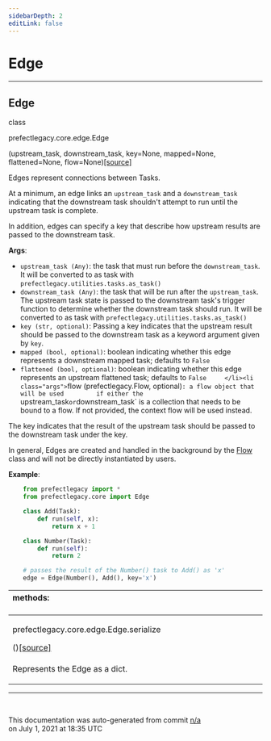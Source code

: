 ```yaml
---
sidebarDepth: 2
editLink: false
---
```

# Edge
---
 ## Edge
 <div class='class-sig' id='prefect-core-edge-edge'><p class="prefect-sig">class </p><p class="prefect-class">prefectlegacy.core.edge.Edge</p>(upstream_task, downstream_task, key=None, mapped=None, flattened=None, flow=None)<span class="source"><a href="https://github.com/PrefectHQ/prefect/blob/master/src/prefectlegacy/core/edge.py#L35">[source]</a></span></div>

Edges represent connections between Tasks.

At a minimum, an edge links an `upstream_task` and a `downstream_task` indicating that the downstream task shouldn't attempt to run until the upstream task is complete.

In addition, edges can specify a key that describe how upstream results are passed to the downstream task.

**Args**:     <ul class="args"><li class="args">`upstream_task (Any)`: the task that must run before the         `downstream_task`. It will be converted to as task with         `prefectlegacy.utilities.tasks.as_task()`     </li><li class="args">`downstream_task (Any)`: the task that will be run after the         `upstream_task`. The upstream task state is passed to the         downstream task's trigger function to determine whether the         downstream task should run. It will be converted to as task with         `prefectlegacy.utilities.tasks.as_task()`     </li><li class="args">`key (str, optional)`: Passing a key indicates         that the upstream result should be passed to the downstream         task as a keyword argument given by `key`.     </li><li class="args">`mapped (bool, optional)`: boolean indicating whether this edge         represents a downstream mapped task; defaults to `False`     </li><li class="args">`flattened (bool, optional)`: boolean indicating whether this edge         represents an upstream flattened task; defaults to `False     </li><li class="args">`flow (prefectlegacy.Flow, optional)`: a flow object that will be used         if either the `upstream_task` or `downstream_task` is a         collection that needs to be bound to a flow. If not provided,         the context flow will be used instead.</li></ul> The key indicates that the result of the upstream task should be passed to the downstream task under the key.

In general, Edges are created and handled in the background by the [Flow](flow.html) class and will not be directly instantiated by users.

**Example**:     
```python
    from prefectlegacy import *
    from prefectlegacy.core import Edge

    class Add(Task):
        def run(self, x):
            return x + 1

    class Number(Task):
        def run(self):
            return 2

    # passes the result of the Number() task to Add() as 'x'
    edge = Edge(Number(), Add(), key='x')

```

|methods: &nbsp;&nbsp;&nbsp;&nbsp;&nbsp;&nbsp;&nbsp;&nbsp;&nbsp;&nbsp;&nbsp;&nbsp;&nbsp;&nbsp;&nbsp;&nbsp;&nbsp;&nbsp;&nbsp;&nbsp;&nbsp;&nbsp;&nbsp;&nbsp;&nbsp;&nbsp;&nbsp;&nbsp;&nbsp;&nbsp;&nbsp;&nbsp;&nbsp;&nbsp;&nbsp;&nbsp;&nbsp;&nbsp;&nbsp;&nbsp;&nbsp;&nbsp;&nbsp;&nbsp;&nbsp;&nbsp;&nbsp;&nbsp;&nbsp;&nbsp;&nbsp;&nbsp;&nbsp;&nbsp;&nbsp;&nbsp;&nbsp;&nbsp;&nbsp;&nbsp;&nbsp;&nbsp;&nbsp;&nbsp;&nbsp;&nbsp;&nbsp;&nbsp;&nbsp;&nbsp;&nbsp;&nbsp;&nbsp;&nbsp;&nbsp;&nbsp;&nbsp;&nbsp;&nbsp;&nbsp;&nbsp;&nbsp;&nbsp;&nbsp;&nbsp;&nbsp;&nbsp;&nbsp;&nbsp;&nbsp;&nbsp;&nbsp;&nbsp;&nbsp;&nbsp;&nbsp;&nbsp;&nbsp;&nbsp;&nbsp;&nbsp;&nbsp;&nbsp;&nbsp;&nbsp;&nbsp;&nbsp;&nbsp;&nbsp;&nbsp;&nbsp;&nbsp;&nbsp;&nbsp;&nbsp;&nbsp;&nbsp;&nbsp;&nbsp;&nbsp;&nbsp;&nbsp;&nbsp;&nbsp;&nbsp;&nbsp;&nbsp;&nbsp;&nbsp;&nbsp;&nbsp;&nbsp;&nbsp;&nbsp;&nbsp;&nbsp;&nbsp;&nbsp;&nbsp;&nbsp;&nbsp;&nbsp;&nbsp;&nbsp;&nbsp;&nbsp;&nbsp;&nbsp;&nbsp;&nbsp;|
|:----|
 | <div class='method-sig' id='prefect-core-edge-edge-serialize'><p class="prefect-class">prefectlegacy.core.edge.Edge.serialize</p>()<span class="source"><a href="https://github.com/PrefectHQ/prefect/blob/master/src/prefectlegacy/core/edge.py#L153">[source]</a></span></div>
<p class="methods">Represents the Edge as a dict.</p>|

---
<br>


<p class="auto-gen">This documentation was auto-generated from commit <a href='https://github.com/PrefectHQ/prefect/commit/n/a'>n/a</a> </br>on July 1, 2021 at 18:35 UTC</p>